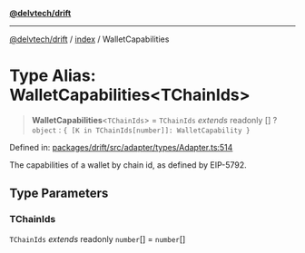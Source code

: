 [**@delvtech/drift**](../../README.md)

***

[@delvtech/drift](../../README.md) / [index](../README.md) / WalletCapabilities

# Type Alias: WalletCapabilities\<TChainIds\>

> **WalletCapabilities**\<`TChainIds`\> = `TChainIds` *extends* readonly \[\] ? `object` : `{ [K in TChainIds[number]]: WalletCapability }`

Defined in: [packages/drift/src/adapter/types/Adapter.ts:514](https://github.com/delvtech/drift/blob/95370f81f9813e8d583ed884b0b07657be0d8f2c/packages/drift/src/adapter/types/Adapter.ts#L514)

The capabilities of a wallet by chain id, as defined by EIP-5792.

## Type Parameters

### TChainIds

`TChainIds` *extends* readonly `number`[] = `number`[]
